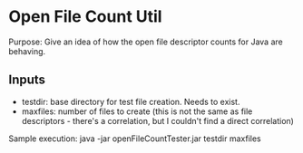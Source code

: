 # Open File Count Util
Purpose:  Give an idea of how the open file descriptor counts for Java are behaving.
## Inputs
* testdir:  base directory for test file creation. Needs to exist.
* maxfiles:  number of files to create (this is not the same as file descriptors - there's a correlation, but I couldn't find a direct correlation)

Sample execution:
java -jar openFileCountTester.jar testdir maxfiles

